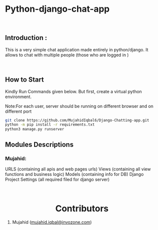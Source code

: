 # Python-django-chat-app


<br>

## Introduction :
This is a very simple chat application made entirely in python/django. It allows to chat with multiple people (those who are logged in )

<br>

## How to Start

Kindly Run Commands given below. But first, create a virtual python environment.

Note:For each user, server should be running on different
browser and on different port

```bash
git clone https://github.com/MujahidIqbal6/Django-Chatting-app.git
python -m pip install -r requirements.txt
python3 manage.py runserver
```

## Modules Descriptions


### Mujahid: 
URLS (containing all apis and web pages urls)
Views (containing all view functions and business logic)
Models (containing info for DB)
Django Project Settings (all required filed for django server)


<br>



<h1 style="text-align:center">Contributors</h1>


1. Mujahid (mujahid.iqbal@invozone.com) 

